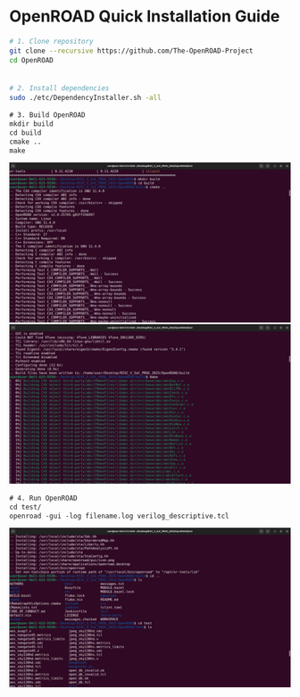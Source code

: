 # OpenROAD Quick Installation Guide

```bash
# 1. Clone repository
git clone --recursive https://github.com/The-OpenROAD-Project
cd OpenROAD


# 2. Install dependencies
sudo ./etc/DependencyInstaller.sh -all
```

```
# 3. Build OpenROAD
mkdir build
cd build
cmake ..
make
```
![OpenROAD Installation Diagram](https://github.com/Sam25-GitHub/RISC-V-SoC-TAPEOUT_OPENROAD/blob/main/INSTALLATION/2_openroad.jpg?raw=true)
![OpenROAD Installation Diagram](https://github.com/Sam25-GitHub/RISC-V-SoC-TAPEOUT_OPENROAD/blob/main/INSTALLATION/3_openroad.jpg?raw=true)

```
# 4. Run OpenROAD
cd test/
openroad -gui -log filename.log verilog_descriptive.tcl
```
![OpenROAD Installation Diagram](https://github.com/Sam25-GitHub/RISC-V-SoC-TAPEOUT_OPENROAD/blob/main/INSTALLATION/4-openroad.jpg?raw=true)

